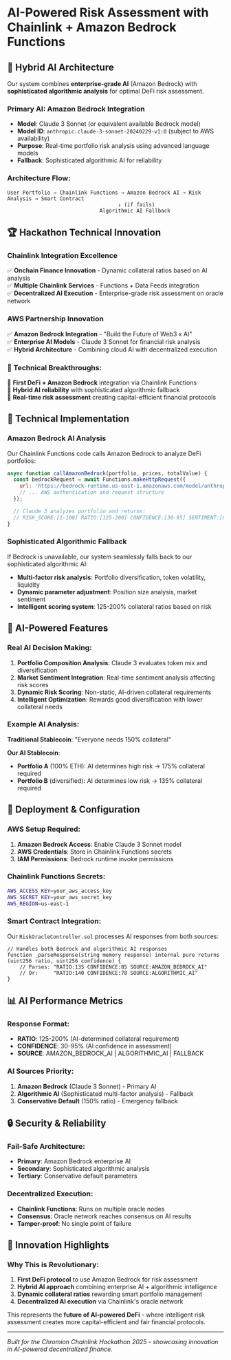 # AI-Powered Risk Assessment with Chainlink + Amazon Bedrock Functions

## 🤖 Hybrid AI Architecture

Our system combines **enterprise-grade AI** (Amazon Bedrock) with **sophisticated algorithmic analysis** for optimal DeFi risk assessment.

### **Primary AI: Amazon Bedrock Integration**

- **Model**: Claude 3 Sonnet (or equivalent available Bedrock model)
- **Model ID**: `anthropic.claude-3-sonnet-20240229-v1:0` (subject to AWS availability)
- **Purpose**: Real-time portfolio risk analysis using advanced language models
- **Fallback**: Sophisticated algorithmic AI for reliability

### **Architecture Flow:**

```
User Portfolio → Chainlink Functions → Amazon Bedrock AI → Risk Analysis → Smart Contract
                                    ↓ (if fails)
                              Algorithmic AI Fallback
```

## 🏆 Hackathon Technical Innovation

### **Chainlink Integration Excellence**

✅ **Onchain Finance Innovation** - Dynamic collateral ratios based on AI analysis  
✅ **Multiple Chainlink Services** - Functions + Data Feeds integration  
✅ **Decentralized AI Execution** - Enterprise-grade risk assessment on oracle network

### **AWS Partnership Innovation**

✅ **Amazon Bedrock Integration** - "Build the Future of Web3 x AI"  
✅ **Enterprise AI Models** - Claude 3 Sonnet for financial risk analysis  
✅ **Hybrid Architecture** - Combining cloud AI with decentralized execution

### **🚀 Technical Breakthroughs:**

🎯 **First DeFi + Amazon Bedrock** integration via Chainlink Functions  
🎯 **Hybrid AI reliability** with sophisticated algorithmic fallback  
🎯 **Real-time risk assessment** creating capital-efficient financial protocols

## 🔧 Technical Implementation

### **Amazon Bedrock AI Analysis**

Our Chainlink Functions code calls Amazon Bedrock to analyze DeFi portfolios:

```javascript
async function callAmazonBedrock(portfolio, prices, totalValue) {
  const bedrockRequest = await Functions.makeHttpRequest({
    url: 'https://bedrock-runtime.us-east-1.amazonaws.com/model/anthropic.claude-3-sonnet-20240229-v1:0/invoke',
    // ... AWS authentication and request structure
  });

  // Claude 3 analyzes portfolio and returns:
  // RISK_SCORE:[1-100] RATIO:[125-200] CONFIDENCE:[30-95] SENTIMENT:[0.0-1.0]
}
```

### **Sophisticated Algorithmic Fallback**

If Bedrock is unavailable, our system seamlessly falls back to our sophisticated algorithmic AI:

- **Multi-factor risk analysis**: Portfolio diversification, token volatility, liquidity
- **Dynamic parameter adjustment**: Position size analysis, market sentiment
- **Intelligent scoring system**: 125-200% collateral ratios based on risk

## 🎯 AI-Powered Features

### **Real AI Decision Making:**

1. **Portfolio Composition Analysis**: Claude 3 evaluates token mix and diversification
2. **Market Sentiment Integration**: Real-time sentiment analysis affecting risk scores
3. **Dynamic Risk Scoring**: Non-static, AI-driven collateral requirements
4. **Intelligent Optimization**: Rewards good diversification with lower collateral needs

### **Example AI Analysis:**

**Traditional Stablecoin**: "Everyone needs 150% collateral"

**Our AI Stablecoin**:

- **Portfolio A** (100% ETH): AI determines high risk → 175% collateral required
- **Portfolio B** (diversified): AI determines low risk → 135% collateral required

## 🚀 Deployment & Configuration

### **AWS Setup Required:**

1. **Amazon Bedrock Access**: Enable Claude 3 Sonnet model
2. **AWS Credentials**: Store in Chainlink Functions secrets
3. **IAM Permissions**: Bedrock runtime invoke permissions

### **Chainlink Functions Secrets:**

```bash
AWS_ACCESS_KEY=your_aws_access_key
AWS_SECRET_KEY=your_aws_secret_key
AWS_REGION=us-east-1
```

### **Smart Contract Integration:**

Our `RiskOracleController.sol` processes AI responses from both sources:

```solidity
// Handles both Bedrock and algorithmic AI responses
function _parseResponse(string memory response) internal pure returns (uint256 ratio, uint256 confidence) {
    // Parses: "RATIO:135 CONFIDENCE:85 SOURCE:AMAZON_BEDROCK_AI"
    // Or:     "RATIO:140 CONFIDENCE:78 SOURCE:ALGORITHMIC_AI"
}
```

## 📊 AI Performance Metrics

### **Response Format:**

- **RATIO**: 125-200% (AI-determined collateral requirement)
- **CONFIDENCE**: 30-95% (AI confidence in assessment)
- **SOURCE**: AMAZON_BEDROCK_AI | ALGORITHMIC_AI | FALLBACK

### **AI Sources Priority:**

1. **Amazon Bedrock** (Claude 3 Sonnet) - Primary AI
2. **Algorithmic AI** (Sophisticated multi-factor analysis) - Fallback
3. **Conservative Default** (150% ratio) - Emergency fallback

## 🔒 Security & Reliability

### **Fail-Safe Architecture:**

- **Primary**: Amazon Bedrock enterprise AI
- **Secondary**: Sophisticated algorithmic analysis
- **Tertiary**: Conservative default parameters

### **Decentralized Execution:**

- **Chainlink Functions**: Runs on multiple oracle nodes
- **Consensus**: Oracle network reaches consensus on AI results
- **Tamper-proof**: No single point of failure

## 🎉 Innovation Highlights

### **Why This is Revolutionary:**

1. **First DeFi protocol** to use Amazon Bedrock for risk assessment
2. **Hybrid AI approach** combining enterprise AI + algorithmic intelligence
3. **Dynamic collateral ratios** rewarding smart portfolio management
4. **Decentralized AI execution** via Chainlink's oracle network

This represents the **future of AI-powered DeFi** - where intelligent risk assessment creates more capital-efficient and fair financial protocols.

---

_Built for the Chromion Chainlink Hackathon 2025 - showcasing innovation in AI-powered decentralized finance._
